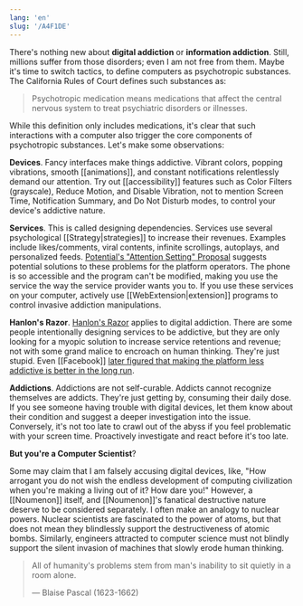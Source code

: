 ```yaml
---
lang: 'en'
slug: '/A4F1DE'
---
```


There's nothing new about **digital addiction** or **information addiction**. Still, millions suffer from those disorders; even I am not free from them. Maybe it's time to switch tactics, to define computers as psychotropic substances. The California Rules of Court defines such substances as:

> Psychotropic medication means medications that affect the central nervous system to treat psychiatric disorders or illnesses.

While this definition only includes medications, it's clear that such interactions with a computer also trigger the core components of psychotropic substances. Let's make some observations:

**Devices**.
Fancy interfaces make things addictive.
Vibrant colors, popping vibrations, smooth [[animations]], and constant notifications relentlessly demand our attention.
Try out [[accessibility]] features such as Color Filters (grayscale), Reduce Motion, and Disable Vibration, not to mention Screen Time, Notification Summary, and Do Not Disturb modes, to control your device's addictive nature.

**Services**.
This is called designing dependencies.
Services use several psychological [[Strategy|strategies]] to increase their revenues.
Examples include likes/comments, viral contents, infinite scrollings, autoplays, and personalized feeds.
[Potential's "Attention Setting" Proposal](https://attentionsettings.com/) suggests potential solutions to these problems for the platform operators.
The phone is so accessible and the program can't be modified, making you use the service the way the service provider wants you to.
If you use these services on your computer, actively use [[WebExtension|extension]] programs to control invasive addiction manipulations.

**Hanlon's Razor**. [Hanlon's Razor](https://en.wikipedia.org/wiki/Hanlon%27s_razor) applies to digital addiction. There are some people intentionally designing services to be addictive, but they are only looking for a myopic solution to increase service retentions and revenue; not with some grand malice to encroach on human thinking. They're just stupid. Even [[Facebook]] [later figured that making the platform less addictive is better in the long run](https://medium.com/@AnalyticsAtMeta/notifications-why-less-is-more-how-facebook-has-been-increasing-both-user-satisfaction-and-app-9463f7325e7d).

**Addictions**.
Addictions are not self-curable.
Addicts cannot recognize themselves are addicts.
They're just getting by, consuming their daily dose.
If you see someone having trouble with digital devices, let them know about their condition and suggest a deeper investigation into the issue.
Conversely, it's not too late to crawl out of the abyss if you feel problematic with your screen time.
Proactively investigate and react before it's too late.

**But you're a Computer Scientist**?

Some may claim that I am falsely accusing digital devices, like, "How arrogant you do not wish the endless development of computing civilization when you're making a living out of it? How dare you!" However, a [[Noumenon]] itself, and [[Noumenon]]'s fanatical destructive nature deserve to be considered separately. I often make an analogy to nuclear powers. Nuclear scientists are fascinated to the power of atoms, but that does not mean they blindlessly support the destructiveness of atomic bombs. Similarly, engineers attracted to computer science must not blindly support the silent invasion of machines that slowly erode human thinking.

> All of humanity's problems stem from man's inability to sit quietly in a room alone.
>
> — Blaise Pascal (1623-1662)
